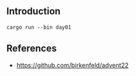 ## Introduction

```
cargo run --bin day01
```

## References

- https://github.com/birkenfeld/advent22
